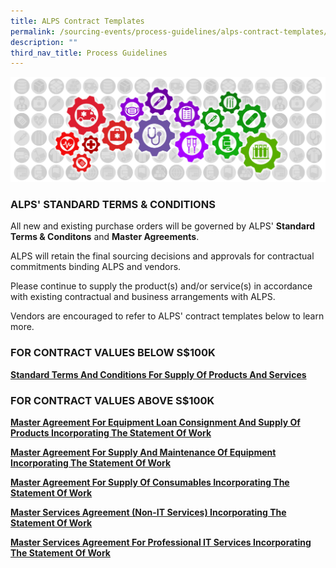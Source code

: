 ```yaml
---
title: ALPS Contract Templates
permalink: /sourcing-events/process-guidelines/alps-contract-templates/
description: ""
third_nav_title: Process Guidelines
---
```

![](/images/alps_sourcing_events_process_guidelines_1920x640_clear.png)

### ALPS' STANDARD TERMS &amp; CONDITIONS

All new and existing purchase orders will be governed by ALPS' **Standard Terms &amp; Conditons** and **Master Agreements**. 

ALPS will retain the final sourcing decisions and approvals for contractual commitments binding ALPS and vendors.

Please continue to supply the product(s) and/or service(s) in accordance with existing contractual and business arrangements with ALPS.

Vendors are encouraged to refer to ALPS' contract templates below to learn more.

### FOR CONTRACT VALUES BELOW S$100K

[**Standard Terms And Conditions For Supply Of Products And Services**](/files/Contract%20Directory/ALPS%20TEMPLATES/alps_standard_terms_and_conditions_for_supply_of_products_and_services.pdf)

[](/files/Contract%20Directory/ALPS%20TEMPLATES/alps_standard_terms_and_conditions_for_supply_of_products_and_services.pdf)

<div class="hide">

### FOR CONTRACT VALUES ABOVE S$100K

[**Master Agreement For Equipment Loan Consignment And Supply Of Products Incorporating The Statement Of Work**](/files/CONTRACT%20DIRECTORY/ALPS%20TEMPLATES/alps_master_agreement_for_equipment_loan_consignment_and_supply_of_products.pdf)

[**Master Agreement For Supply And Maintenance Of Equipment Incorporating The Statement Of Work**](/files/CONTRACT%20DIRECTORY/ALPS%20TEMPLATES/alps_master_agreement_for_supply_and_maintenance_of_equipment.pdf)

[**Master Agreement For Supply Of Consumables Incorporating The Statement Of Work**](/files/CONTRACT%20DIRECTORY/ALPS%20TEMPLATES/alps_master_agreement_for_supply_of_consumables.pdf)

[**Master Services Agreement (Non-IT Services) Incorporating The Statement Of Work**](/files/CONTRACT%20DIRECTORY/ALPS%20TEMPLATES/alps_master_services_agreement_for_non_it_services.pdf)

[**Master Services Agreement For Professional IT Services Incorporating The Statement Of Work**](/files/CONTRACT%20DIRECTORY/ALPS%20TEMPLATES/alps_master_services_agreement_for_professional_it_services.pdf)
	
</div>